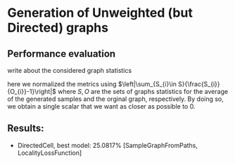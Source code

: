 # Generation of Unweighted (but Directed) graphs

## Performance evaluation

write about the considered graph statistics

here we normalized the metrics using $\left|\sum_{S_{i}\in S}{\frac{S_{i}}{O_{i}}-1}\right|$ where $S,O$ are the sets of graphs statistics for the average of the generated samples and the orginal graph, respectively. By doing so, we obtain a single scalar that we want as closer as possible to 0.

## Results:

- DirectedCell, best model: 25.0817% [SampleGraphFromPaths, LocalityLossFunction]
